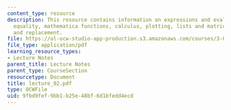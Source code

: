 ```yaml
---
content_type: resource
description: This resource contains information on expressions and evaluation, assignment,
  equality, mathematica functions, calculus, plotting, lists and matrices and rules
  and replacement.
file: https://ol-ocw-studio-app-production.s3.amazonaws.com/courses/3-016-mathematics-for-materials-scientists-and-engineers-fall-2005/9fbd9fef9bb1b25e48bf6d1bfedd4ecd_lecture_02.pdf
file_type: application/pdf
learning_resource_types:
- Lecture Notes
parent_title: Lecture Notes
parent_type: CourseSection
resourcetype: Document
title: lecture_02.pdf
type: OCWFile
uid: 9fbd9fef-9bb1-b25e-48bf-6d1bfedd4ecd
---
```

